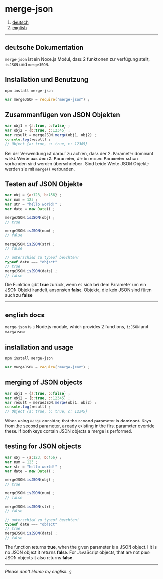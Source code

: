 # merge-json

1. [deutsch](#deutsche-Dokumentation)
2. [english](#english-docs)
---

## deutsche Dokumentation

`merge-json` ist ein Node.js Modul, dass 2 funktionen zur verfügung stellt, `isJSON` und `mergeJSON`.

## Installation und Benutzung

``` bash
npm install merge-json
```

``` javascript
var mergeJSON = require("merge-json") ;
```

## Zusammenfügen von JSON Objekten

``` javascript
var obj1 = {a:true, b:false} ;
var obj2 = {b:true, c:12345} ;
var result = mergeJSON.merge(obj1, obj2) ;
console.log(result) ;
// Object {a: true, b: true, c: 12345}
```

Bei der Verwendung ist darauf zu achten, dass der 2. Parameter dominant wirkt. Werte aus dem 2. Parameter, die im ersten Parameter schon vorhanden sind werden überschrieben. Sind beide Werte JSON Objekte werden sie mit `merge()` verbunden.

## Testen auf JSON Objekte

``` javascript
var obj = {a:123, b:456} ;
var num = 123 ;
var str = "hello world!" ;
var date = new Date() ;

mergeJSON.isJSON(obj) ;
// true

mergeJSON.isJSON(num) ;
// false

mergeJSON.isJSON(str) ;
// false

// unterschied zu typeof beachten!
typeof date === "object"
// true
mergeJSON.isJSON(date) ;
// false
```

Die Funktion gibt **true** zurück, wenn es sich bei dem Parameter um ein JSON Objekt handelt, ansonsten **false**. Objekte, die kein JSON sind füren auch zu **false**

---

## english docs
`merge-json` is a Node.js module, which provides 2 functions, `isJSON` and `mergeJSON`.

## installation and usage

``` bash
npm install merge-json
```

``` javascript
var mergeJSON = require("merge-json") ;
```

## merging of JSON objects

``` javascript
var obj1 = {a:true, b:false} ;
var obj2 = {b:true, c:12345} ;
var result = mergeJSON.merge(obj1, obj2) ;
console.log(result) ;
// Object {a: true, b: true, c: 12345}
```

When using `merge` consider, that the second parameter is dominant. Keys from the second parameter, already existing in the first parameter override these. If both keys contain JSON objects a merge is performed.

## testing for JSON objects

``` javascript
var obj = {a:123, b:456} ;
var num = 123 ;
var str = "hello world!" ;
var date = new Date() ;

mergeJSON.isJSON(obj) ;
// true

mergeJSON.isJSON(num) ;
// false

mergeJSON.isJSON(str) ;
// false

// unterschied zu typeof beachten!
typeof date === "object"
// true
mergeJSON.isJSON(date) ;
// false
```

The function returns **true**, when the given parameter is a JSON object. I it is no JSON object it returns **false**. For JavaScript objects, that are not *pure* JSON objects it also returns **false**.

---

*Please don't blame my english. ;)*
